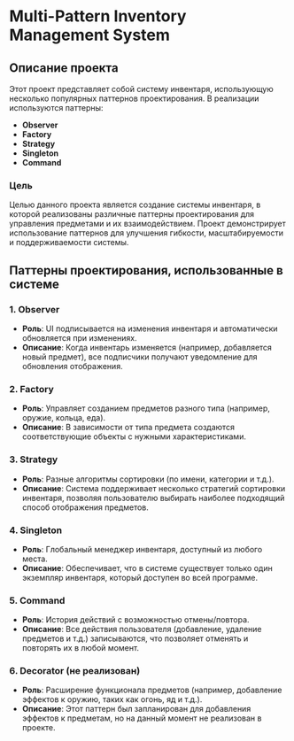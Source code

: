 # Multi-Pattern Inventory Management System

## Описание проекта
Этот проект представляет собой систему инвентаря, использующую несколько популярных паттернов проектирования. В реализации используются паттерны:
- **Observer**
- **Factory**
- **Strategy**
- **Singleton**
- **Command**

### Цель
Целью данного проекта является создание системы инвентаря, в которой реализованы различные паттерны проектирования для управления предметами и их взаимодействием. Проект демонстрирует использование паттернов для улучшения гибкости, масштабируемости и поддерживаемости системы.

## Паттерны проектирования, использованные в системе

### 1. **Observer**
- **Роль**: UI подписывается на изменения инвентаря и автоматически обновляется при изменениях.
- **Описание**: Когда инвентарь изменяется (например, добавляется новый предмет), все подписчики получают уведомление для обновления отображения.

### 2. **Factory**
- **Роль**: Управляет созданием предметов разного типа (например, оружие, кольца, еда).
- **Описание**: В зависимости от типа предмета создаются соответствующие объекты с нужными характеристиками.

### 3. **Strategy**
- **Роль**: Разные алгоритмы сортировки (по имени, категории и т.д.).
- **Описание**: Система поддерживает несколько стратегий сортировки инвентаря, позволяя пользователю выбирать наиболее подходящий способ отображения предметов.

### 4. **Singleton**
- **Роль**: Глобальный менеджер инвентаря, доступный из любого места.
- **Описание**: Обеспечивает, что в системе существует только один экземпляр инвентаря, который доступен во всей программе.

### 5. **Command**
- **Роль**: История действий с возможностью отмены/повтора.
- **Описание**: Все действия пользователя (добавление, удаление предметов и т.д.) записываются, что позволяет отменять и повторять их в любой момент.

### 6. **Decorator** (не реализован)
- **Роль**: Расширение функционала предметов (например, добавление эффектов к оружию, таких как огонь, яд и т.д.).
- **Описание**: Этот паттерн был запланирован для добавления эффектов к предметам, но на данный момент не реализован в проекте.

